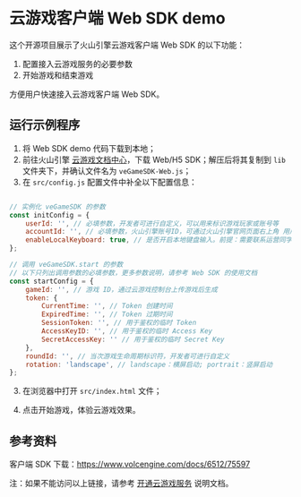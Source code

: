 ﻿# 云游戏客户端 Web SDK demo

这个开源项目展示了火山引擎云游戏客户端 Web SDK 的以下功能：

1. 配置接入云游戏服务的必要参数
2. 开始游戏和结束游戏

方便用户快速接入云游戏客户端 Web SDK。

## 运行示例程序

1. 将 Web SDK demo 代码下载到本地；
2. 前往火山引擎 [云游戏文档中心]( https://www.volcengine.com/docs/6512/75594)，下载 Web/H5 SDK；解压后将其复制到 `lib` 文件夹下，并确认文件名为 `veGameSDK-Web.js`；
3. 在 `src/config.js` 配置文件中补全以下配置信息：

```js

// 实例化 veGameSDK 的参数
const initConfig = {
    userId: '', // 必填参数，开发者可进行自定义，可以用来标识游戏玩家或账号等
    accountId: '', // 必填参数，火山引擎账号ID，可通过火山引擎官网页面右上角 用户 > 账号管理 > 主账号信息 获取
    enableLocalKeyboard: true, // 是否开启本地键盘输入。前提：需要联系运营同学给游戏所在业务开启「拉起本地输入法配置」
};

// 调用 veGameSDK.start 的参数
// 以下只列出调用参数的必填参数，更多参数说明，请参考 Web SDK 的使用文档
const startConfig = {
    gameId: '', // 游戏 ID，通过云游戏控制台上传游戏后生成
    token: {
        CurrentTime: '', // Token 创建时间
        ExpiredTime: '', // Token 过期时间
        SessionToken: '', // 用于鉴权的临时 Token
        AccessKeyID: '', // 用于鉴权的临时 Access Key
        SecretAccessKey: '' // 用于鉴权的临时 Secret Key
    },
    roundId: '', // 当次游戏生命周期标识符，开发者可进行自定义
    rotation: 'landscape', // landscape：横屏启动; portrait：竖屏启动
};

```

3. 在浏览器中打开 `src/index.html` 文件；
   
4. 点击开始游戏，体验云游戏效果。

## 参考资料

客户端 SDK 下载：https://www.volcengine.com/docs/6512/75597

注：如果不能访问以上链接，请参考 [开通云游戏服务](https://www.volcengine.com/docs/6512/75577) 说明文档。
